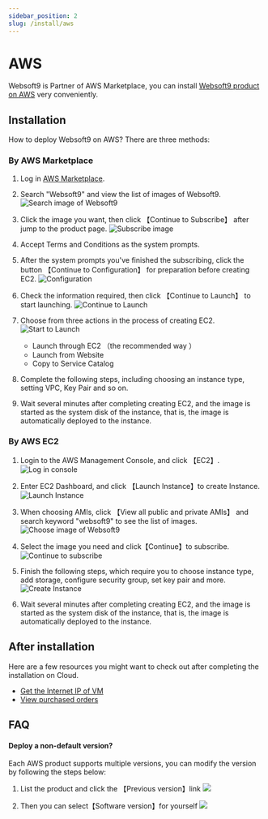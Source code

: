 ```yaml
---
sidebar_position: 2
slug: /install/aws
---
```



# AWS

Websoft9 is Partner of AWS Marketplace, you can install [Websoft9 product on AWS](https://aws.amazon.com/marketplace/seller-profile?id=c639a579-182c-4d30-8578-4d4d89fba658) very conveniently.  

## Installation

How to deploy Websoft9 on AWS? There are three methods:

### By AWS Marketplace

1. Log in [AWS Marketplace](https://aws.amazon.com/marketplace).

2. Search "Websoft9" and view the list of images of Websoft9.
   ![Search image of Websoft9](https://libs.websoft9.com/Websoft9/DocsPicture/zh/aws/aws-mkss-websoft9.png)  

3. Click the image you want, then click 【Continue to Subscribe】 after jump to the product page.
   ![Subscribe image](https://libs.websoft9.com/Websoft9/DocsPicture/zh/aws/aws-rs-websoft9.png)

4. Accept Terms and Conditions as the system prompts.

5. After the system prompts you've finished the subscribing, click the button 【Continue to Configuration】 for preparation before creating EC2.
   ![Configuration](https://libs.websoft9.com/Websoft9/DocsPicture/zh/aws/aws-cc-websoft9.png)

5. Check the information required, then click 【Continue to Launch】 to start launching.
   ![Continue to Launch](https://libs.websoft9.com/Websoft9/DocsPicture/zh/aws/aws-imagecreate-websoft9.png)

6. Choose from three actions in the process of creating EC2.
   ![Start to Launch](https://libs.websoft9.com/Websoft9/DocsPicture/zh/aws/aws-imagecreate2-websoft9.png)

   - Launch through EC2 （the recommended way ）
   - Launch from Website
   - Copy to Service Catalog

7. Complete the following steps, including choosing an instance type, setting VPC, Key Pair and so on.

8. Wait several minutes after completing creating EC2, and the image is started as the system disk of the instance, that is, the image is automatically deployed to the instance.


### By AWS EC2

1. Login to the AWS Management Console, and click 【EC2】.
   ![Log in console](https://libs.websoft9.com/Websoft9/DocsPicture/en/aws/aws-ec2-websoft9.png)

2. Enter EC2 Dashboard, and click 【Launch Instance】to create Instance.
   ![Launch Instance](https://libs.websoft9.com/Websoft9/DocsPicture/en/aws/aws-addec2-websoft9.png)

3. When choosing AMIs, click 【View all public and private AMIs】 and search keyword "websoft9" to see the list of images.
   ![Choose image of Websoft9](https://libs.websoft9.com/Websoft9/DocsPicture/en/aws/aws-ec2image-websoft9.png)

4. Select the image you need and click【Continue】to subscribe.
   ![Continue to subscribe](https://libs.websoft9.com/Websoft9/DocsPicture/en/aws/aws-createdec2-imageselected-websoft9.png)

5. Finish the following steps, which require you to choose instance type, add storage, configure security group, set key pair and more.
   ![Create Instance](https://libs.websoft9.com/Websoft9/DocsPicture/en/aws/aws-createdec2-chooseinstances-websoft9.png)

6. Wait several minutes after completing creating EC2, and the image is started as the system disk of the instance, that is, the image is automatically deployed to the instance.


## After installation

Here are a few resources you might want to check out after completing the installation on Cloud.

* [Get the Internet IP of VM](../aws#ip)
* [View purchased orders](../order/aws#listorders)

## FAQ

#### Deploy a non-default version?

Each AWS product supports multiple versions, you can modify the version by following the steps below:

1. List the product and click the 【Previous version】link
   ![](https://libs.websoft9.com/Websoft9/DocsPicture/en/aws/aws-subs-odoo-websoft9.png)

2. Then you can select【Software version】for yourself
  ![](https://libs.websoft9.com/Websoft9/DocsPicture/en/aws/aws-subs-odoooldversion-websoft9.png)
